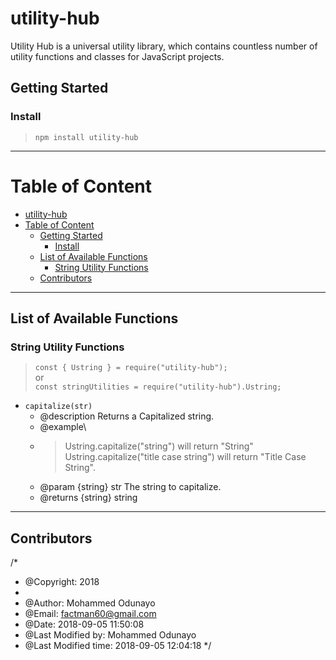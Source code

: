 # utility-hub
Utility Hub is a universal utility library, which contains countless number of utility functions and classes for JavaScript projects.

## Getting Started
### Install
> ``` npm install utility-hub ```

---
# Table of Content
- [utility-hub](#utility-hub)
- [Table of Content](#table-of-content)
  - [Getting Started](#getting-started)
    - [Install](#install)
  - [List of Available Functions](#list-of-available-functions)
    - [String Utility Functions](#string-utility-functions)
  - [Contributors](#contributors)

---
## List of Available Functions
### String Utility Functions
> ``` const { Ustring } = require("utility-hub"); ```\
> or\
> ``` const stringUtilities = require("utility-hub").Ustring; ```
- ```capitalize(str)```
  * @description Returns a Capitalized string.
  * @example\
   * > Ustring.capitalize("string") will return "String"\
   Ustring.capitalize("title case string") will return "Title Case String".
  * @param  {string} str The string to capitalize.
  * @returns {string} string

---
## Contributors
/*
 * @Copyright: 2018
 *
 * @Author: Mohammed Odunayo
 * @Email: factman60@gmail.com
 * @Date: 2018-09-05 11:50:08
 * @Last Modified by: Mohammed Odunayo
 * @Last Modified time: 2018-09-05 12:04:18
 */